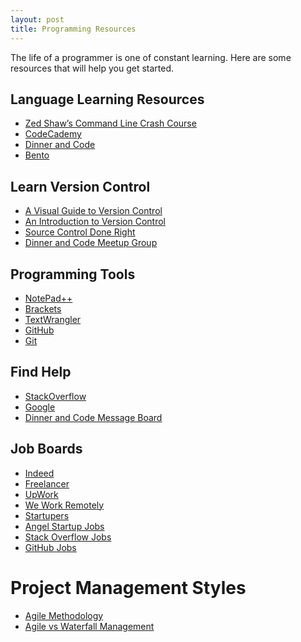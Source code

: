```yaml
---
layout: post
title: Programming Resources
---
```


The life of a programmer is one of constant learning. Here are some resources that will help you get started.

## Language Learning Resources
<ul>
<li><a href="http://learnpythonthehardway.org/book/appendixa.html">Zed Shaw’s Command Line Crash Course</a></li>
<li><a href="https://www.codecademy.com">CodeCademy</a></li>
<li><a href="http://dinnerandcode.com">Dinner and Code</a></li>
<li><a href="https://bento.io">Bento</a></li>
</ul>

## Learn Version Control
<ul>
<li><a href="https://betterexplained.com/articles/a-visual-guide-to-version-control/">A Visual Guide to Version Control</a></li>
<li><a href="http://guides.beanstalkapp.com/version-control/intro-to-version-control.html">An Introduction to Version Control</a></li>
<li><a href="http://thedailywtf.com/articles/Source-Control-Done-Right">Source Control Done Right</a></li>
<li><a href="https://www.meetup.com/Dinner-and-Code-San-Antonio/">Dinner and Code Meetup Group</a></li>
</ul>

## Programming Tools
<ul>
<li><a href="https://notepad-plus-plus.org">NotePad++</a></li>
<li><a href="http://brackets.io/">Brackets</a></li>
<li><a href="http://www.barebones.com/products/textwrangler/">TextWrangler</a></li>
<li><a href="http://github.com">GitHub</a></li>
<li><a href="https://git-scm.com/">Git</a></li>
</ul>

## Find Help
<ul>
<li><a href="http://stackoverflow.com/">StackOverflow</a></li>
<li><a href="http://google.com">Google</a></li>
<li><a href="https://www.meetup.com/Dinner-and-Code-San-Antonio/">Dinner and Code Message Board</a>
</ul>

## Job Boards
<ul>
<li><a href="http://www.indeed.com/">Indeed</a></li>
<li><a href="http://freelancer.com">Freelancer</a></li>
<li><a href="http://upwork.com">UpWork</a></li>
<li><a href="https://weworkremotely.com/">We Work Remotely</a></li>
<li><a href="https://www.startupers.com/">Startupers</li>
<li><a href="https://angel.co/jobs">Angel Startup Jobs</a></li>
<li><a href="https://stackoverflow.com/jobs">Stack Overflow Jobs</li>
<li><a href="https://jobs.github.com/">GitHub Jobs</a></li>
</ul>

# Project Management Styles
<ul>
<li><a href="http://agilemethodology.org">Agile Methodology</a></li>
<li><a href="http://www.seguetech.com/waterfall-vs-agile-which-is-the-right-development-methodology-for-your-project/">Agile vs Waterfall Management</a></li>
</ul>
